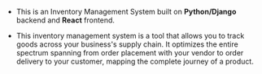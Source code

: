 
* This is an Inventory Management System built on **Python/Django** backend and **React** frontend.

* This inventory management system is a tool that allows you to track goods across your business's supply chain. It optimizes the entire spectrum spanning from order placement with your vendor to order delivery to your customer, mapping the complete journey of a product. 


